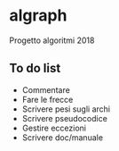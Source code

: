 # algraph
Progetto algoritmi 2018

## To do list
- Commentare
- Fare le frecce
- Scrivere pesi sugli archi
- Scrivere pseudocodice
- Gestire eccezioni
- Scrivere doc/manuale
